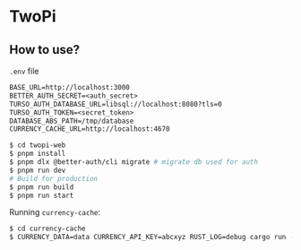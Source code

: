 # TwoPi

## How to use?

`.env` file

```txt
BASE_URL=http://localhost:3000
BETTER_AUTH_SECRET=<auth_secret>
TURSO_AUTH_DATABASE_URL=libsql://localhost:8080?tls=0
TURSO_AUTH_TOKEN=<secret_token>
DATABASE_ABS_PATH=/tmp/database
CURRENCY_CACHE_URL=http://localhost:4670
```

```sh
$ cd twopi-web
$ pnpm install
$ pnpm dlx @better-auth/cli migrate # migrate db used for auth
$ pnpm run dev
# Build for production
$ pnpm run build
$ pnpm run start
```

Running `currency-cache`:

```sh
$ cd currency-cache
$ CURRENCY_DATA=data CURRENCY_API_KEY=abcxyz RUST_LOG=debug cargo run --release
```
